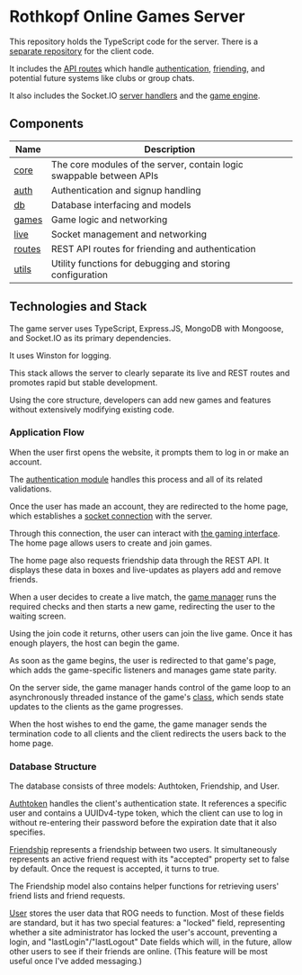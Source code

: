 # Rothkopf Online Games Server

This repository holds the TypeScript code for the server. There is a [separate repository](https://github.com/michaelrothkopf/rog-web-client) for the client code.

It includes the [API routes](src/routes) which handle [authentication](src/core/auth), [friending](src/core/schemas/Friendship.model.ts), and potential future systems like clubs or group chats.

It also includes the Socket.IO [server handlers](src/core/live) and the [game engine](src/core/engine).

## Components

| Name                      | Description                                                          |
| ------------------------- | -------------------------------------------------------------------- |
| [core](src/core)          | The core modules of the server, contain logic swappable between APIs |
| [auth](src/core/auth)     | Authentication and signup handling                                   |
| [db](src/core/db)         | Database interfacing and models                                      |
| [games](src/core/games)   | Game logic and networking                                            |
| [live](src/core/live)     | Socket management and networking                                     |
| [routes](src/routes)      | REST API routes for friending and authentication                     |
| [utils](src/utils)        | Utility functions for debugging and storing configuration            |

## Technologies and Stack

The game server uses TypeScript, Express.JS, MongoDB with Mongoose, and Socket.IO as its primary dependencies.

It uses Winston for logging.

This stack allows the server to clearly separate its live and REST routes and promotes rapid but stable development.

Using the core structure, developers can add new games and features without extensively modifying existing code.

### Application Flow

When the user first opens the website, it prompts them to log in or make an account.

The [authentication module](src/core/auth) handles this process and all of its related validations.

Once the user has made an account, they are redirected to the home page, which establishes a [socket connection](src/core/live) with the server.

Through this connection, the user can interact with [the gaming interface](src/core/games). The home page allows users to create and join games.

The home page also requests friendship data through the REST API. It displays these data in boxes and live-updates as players add and remove friends.

When a user decides to create a live match, the [game manager](src/core/games/GameManager.ts) runs the required checks and then starts a new game, redirecting the user to the waiting screen.

Using the join code it returns, other users can join the live game. Once it has enough players, the host can begin the game.

As soon as the game begins, the user is redirected to that game's page, which adds the game-specific listeners and manages game state parity.

On the server side, the game manager hands control of the game loop to an asynchronously threaded instance of the game's [class](src/core/games/Game.ts), which sends state updates to the clients as the game progresses.

When the host wishes to end the game, the game manager sends the termination code to all clients and the client redirects the users back to the home page.

### Database Structure

The database consists of three models: Authtoken, Friendship, and User.

[Authtoken](src/core/db/schemas/Authtoken.model.ts) handles the client's authentication state. It references a specific user and contains a UUIDv4-type token, which the client can use to log in without re-entering their password before the expiration date that it also specifies.

[Friendship](src/core/db/schemas/Friendship.model.ts) represents a friendship between two users. It simultaneously represents an active friend request with its "accepted" property set to false by default. Once the request is accepted, it turns to true.

The Friendship model also contains helper functions for retrieving users' friend lists and friend requests.

[User](src/core/db/schemas/User.model.ts) stores the user data that ROG needs to function. Most of these fields are standard, but it has two special features: a "locked" field, representing whether a site administrator has locked the user's account, preventing a login, and "lastLogin"/"lastLogout" Date fields which will, in the future, allow other users to see if their friends are online. (This feature will be most useful once I've added messaging.)